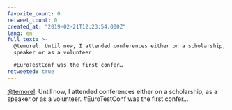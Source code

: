 ```yaml
---
favorite_count: 0
retweet_count: 0
created_at: "2019-02-21T12:23:54.000Z"
lang: en
full_text: >-
  @temorel: Until now, I attended conferences either on a scholarship, as a
  speaker or as a volunteer. 

  #EuroTestConf was the first confer…
retweeted: true
---
```


[@temorel](https://twitter.com/temorel): Until now, I attended conferences
either on a scholarship, as a speaker or as a volunteer. #EuroTestConf was the
first confer…
